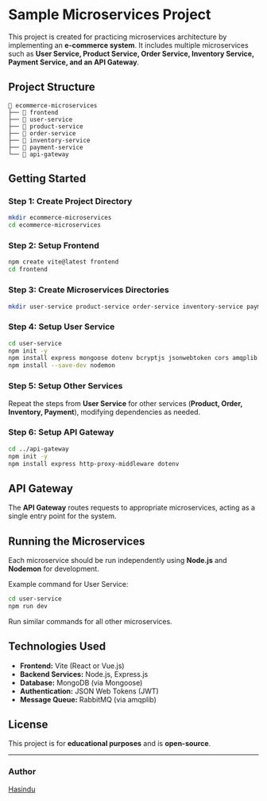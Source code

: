 # Sample Microservices Project

This project is created for practicing microservices architecture by implementing an **e-commerce system**. It includes multiple microservices such as **User Service, Product Service, Order Service, Inventory Service, Payment Service, and an API Gateway**.

## Project Structure

```
📂 ecommerce-microservices
├── 📂 frontend
├── 📂 user-service
├── 📂 product-service
├── 📂 order-service
├── 📂 inventory-service
├── 📂 payment-service
└── 📂 api-gateway
```

## Getting Started

### Step 1: Create Project Directory

```sh
mkdir ecommerce-microservices
cd ecommerce-microservices
```

### Step 2: Setup Frontend

```sh
npm create vite@latest frontend
cd frontend
```

### Step 3: Create Microservices Directories

```sh
mkdir user-service product-service order-service inventory-service payment-service api-gateway
```

### Step 4: Setup User Service

```sh
cd user-service
npm init -y
npm install express mongoose dotenv bcryptjs jsonwebtoken cors amqplib
npm install --save-dev nodemon
```

### Step 5: Setup Other Services

Repeat the steps from **User Service** for other services (**Product, Order, Inventory, Payment**), modifying dependencies as needed.

### Step 6: Setup API Gateway

```sh
cd ../api-gateway
npm init -y
npm install express http-proxy-middleware dotenv
```

## API Gateway

The **API Gateway** routes requests to appropriate microservices, acting as a single entry point for the system.

## Running the Microservices

Each microservice should be run independently using **Node.js** and **Nodemon** for development.

Example command for User Service:

```sh
cd user-service
npm run dev
```

Run similar commands for all other microservices.

## Technologies Used

- **Frontend:** Vite (React or Vue.js)
- **Backend Services:** Node.js, Express.js
- **Database:** MongoDB (via Mongoose)
- **Authentication:** JSON Web Tokens (JWT)
- **Message Queue:** RabbitMQ (via amqplib)

## License

This project is for **educational purposes** and is **open-source**.

---

### Author

[Hasindu](https://github.com/hasindu-k)
